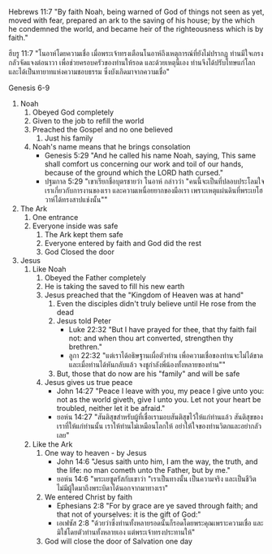 Hebrews 11:7 "By faith Noah, being warned of God of things not seen as yet, moved with fear, prepared an ark to the saving of his house; by the which he condemned the world, and became heir of the righteousness which is by faith."

ฮีบรู 11:7 "โนอาห์โดยความเชื่อ เมื่อพระเจ้าทรงเตือนโนอาห์ถึงเหตุการณ์ที่ยังไม่ปรากฏ ท่านมีใจเกรงกลัวจัดแจงต่อนาวา เพื่อช่วยครอบครัวของท่านให้รอด และด้วยเหตุนี้เอง ท่านจึงได้ปรับโทษแก่โลก และได้เป็นทายาทแห่งความชอบธรรม ซึ่งบังเกิดมาจากความเชื่อ"

Genesis 6-9

1. Noah
	1. Obeyed God completely
	2. Given to the job to refill the world
	3. Preached the Gospel and no one believed
		1. Just his family
	4. Noah's name means that he brings consolation
		- Genesis 5:29 "And he called his name Noah, saying, This same shall comfort us concerning our work and toil of our hands, because of the ground which the LORD hath cursed."
		- ปฐมกาล 5:29 "เขาเรียกชื่อบุตรชายว่า โนอาห์ กล่าวว่า "คนนี้จะเป็นที่ปลอบประโลมใจเราเกี่ยวกับการงานของเรา และความเหนื่อยยากของมือเรา เพราะเหตุแผ่นดินที่พระเยโฮวาห์ได้ทรงสาปแช่งนั้น""
2. The Ark
	1. One entrance
	2. Everyone inside was safe
		1. The Ark kept them safe
		2. Everyone entered by faith and God did the rest
		3. God Closed the door
3. Jesus
	1. Like Noah
		1. Obeyed the Father completely
		2. He is taking the saved to fill his new earth
		3. Jesus preached that the "Kingdom of Heaven was at hand"
			1. Even the disciples didn't truly believe until He rose from the dead
			2. Jesus told Peter 
				- Luke 22:32 "But I have prayed for thee, that thy faith fail not: and when thou art converted, strengthen thy brethren."
				- ลูกา 22:32 "แต่เราได้อธิษฐานเผื่อตัวท่าน เพื่อความเชื่อของท่านจะไม่ได้ขาด และเมื่อท่านได้หันกลับแล้ว จงชูกำลังพี่น้องทั้งหลายของท่าน""
			3. But, those that do now are his "family" and will be safe
		4. Jesus gives us true peace
			- John 14:27 "Peace I leave with you, my peace I give unto you: not as the world giveth, give I unto you. Let not your heart be troubled, neither let it be afraid."
			- ยอห์น 14:27 "สันติสุขสำหรับผู้ที่เชื่อเรามอบสันติสุขไว้ให้แก่ท่านแล้ว สันติสุขของเราที่ให้แก่ท่านนั้น เราให้ท่านไม่เหมือนโลกให้ อย่าให้ใจของท่านวิตกและอย่ากลัวเลย"
	2. Like the Ark
		1. One way to heaven - by Jesus
			- John 14:6 "Jesus saith unto him, I am the way, the truth, and the life: no man cometh unto the Father, but by me."
			- ยอห์น 14:6 "พระเยซูตรัสกับเขาว่า "เราเป็นทางนั้น เป็นความจริง และเป็นชีวิต ไม่มีผู้ใดมาถึงพระบิดาได้นอกจากมาทางเรา"
		2. We entered Christ by faith
			- Ephesians 2:8 "For by grace are ye saved through faith; and that not of yourselves: it is the gift of God:"
			- เอเฟซัส 2:8 "ด้วยว่าซึ่งท่านทั้งหลายรอดนั้นก็รอดโดยพระคุณเพราะความเชื่อ และมิใช่โดยตัวท่านทั้งหลายเอง แต่พระเจ้าทรงประทานให้"
		3. God will close the door of Salvation one day